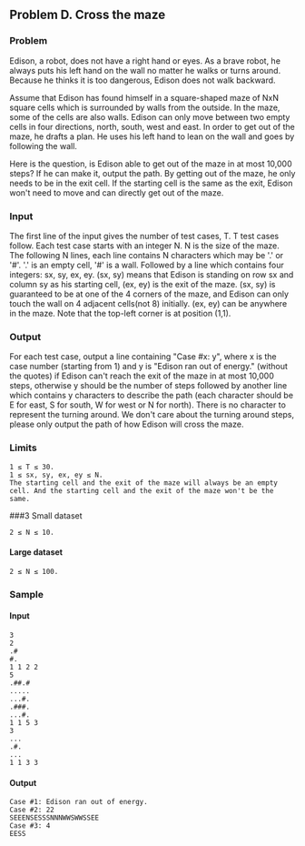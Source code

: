 ## Problem D. Cross the maze

### Problem

Edison, a robot, does not have a right hand or eyes. As a brave robot, he always puts his left hand on the wall no matter he walks or turns around. Because he thinks it is too dangerous, Edison does not walk backward.

Assume that Edison has found himself in a square-shaped maze of NxN square cells which is surrounded by walls from the outside. In the maze, some of the cells are also walls. Edison can only move between two empty cells in four directions, north, south, west and east. In order to get out of the maze, he drafts a plan. He uses his left hand to lean on the wall and goes by following the wall.

Here is the question, is Edison able to get out of the maze in at most 10,000 steps? If he can make it, output the path. By getting out of the maze, he only needs to be in the exit cell. If the starting cell is the same as the exit, Edison won't need to move and can directly get out of the maze.

### Input

The first line of the input gives the number of test cases, T. T test cases follow. Each test case starts with an integer N. N is the size of the maze. The following N lines, each line contains N characters which may be '.' or '#'. '.' is an empty cell, '#' is a wall. Followed by a line which contains four integers: sx, sy, ex, ey. (sx, sy) means that Edison is standing on row sx and column sy as his starting cell, (ex, ey) is the exit of the maze. (sx, sy) is guaranteed to be at one of the 4 corners of the maze, and Edison can only touch the wall on 4 adjacent cells(not 8) initially. (ex, ey) can be anywhere in the maze. Note that the top-left corner is at position (1,1).

### Output

For each test case, output a line containing "Case #x: y", where x is the case number (starting from 1) and y is "Edison ran out of energy." (without the quotes) if Edison can't reach the exit of the maze in at most 10,000 steps, otherwise y should be the number of steps followed by another line which contains y characters to describe the path (each character should be E for east, S for south, W for west or N for north). There is no character to represent the turning around. We don't care about the turning around steps, please only output the path of how Edison will cross the maze.

### Limits

    1 ≤ T ≤ 30.  
    1 ≤ sx, sy, ex, ey ≤ N.  
    The starting cell and the exit of the maze will always be an empty cell. And the starting cell and the exit of the maze won't be the same.

###3 Small dataset

    2 ≤ N ≤ 10.

#### Large dataset

    2 ≤ N ≤ 100.

### Sample

#### Input 
    3
    2
    .#
    #.
    1 1 2 2
    5
    .##.#
    .....
    ...#.
    .###.
    ...#.
    1 1 5 3
    3
    ...
    .#.
    ...
    1 1 3 3

#### Output
    Case #1: Edison ran out of energy.
    Case #2: 22
    SEEENSESSSNNNWWSWWSSEE
    Case #3: 4
    EESS
